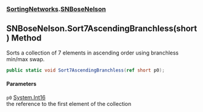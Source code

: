 ### [SortingNetworks](./SortingNetworks.md 'SortingNetworks').[SNBoseNelson](./SortingNetworks-SNBoseNelson.md 'SortingNetworks.SNBoseNelson')
## SNBoseNelson.Sort7AscendingBranchless(short) Method
Sorts a collection of 7 elements in ascending order using branchless min/max swap.  
```csharp
public static void Sort7AscendingBranchless(ref short p0);
```
#### Parameters
<a name='SortingNetworks-SNBoseNelson-Sort7AscendingBranchless(short)-p0'></a>
`p0` [System.Int16](https://docs.microsoft.com/en-us/dotnet/api/System.Int16 'System.Int16')  
the reference to the first element of the collection  
  
